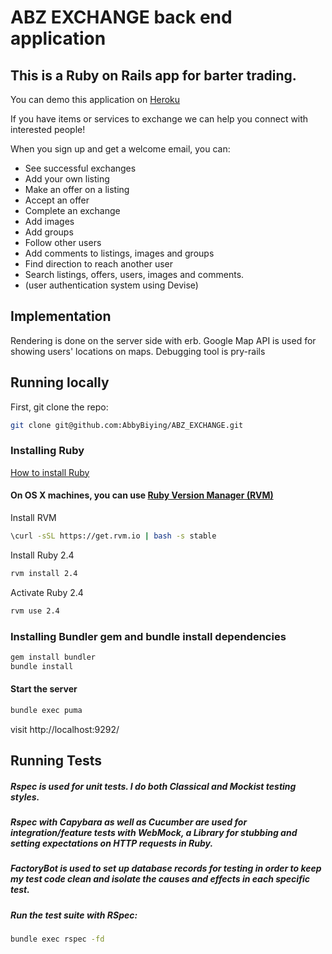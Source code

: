 # ABZ EXCHANGE back end application

## This is a Ruby on Rails app for barter trading.
You can demo this application on [Heroku](http://www.abzexchange.com/) 

If you have items or services to exchange we can help you connect with interested people!

When you sign up and get a welcome email, you can:

* See successful exchanges
* Add your own listing
* Make an offer on a listing
* Accept an offer
* Complete an exchange
* Add images
* Add groups
* Follow other users
* Add comments to listings, images and groups
* Find direction to reach another user
* Search listings, offers, users, images and comments.
* (user authentication system using Devise)

## Implementation
Rendering is done on the server side with erb.
Google Map API is used for showing users' locations on maps.
Debugging tool is pry-rails

## Running locally

First, git clone the repo:
```sh
git clone git@github.com:AbbyBiying/ABZ_EXCHANGE.git
```

### Installing Ruby
[How to install Ruby](https://www.ruby-lang.org/en/documentation/installation/)
 

#### On OS X machines, you can use [Ruby Version Manager (RVM)](https://rvm.io/rvm/install)

Install RVM
```sh
\curl -sSL https://get.rvm.io | bash -s stable
```

Install Ruby 2.4
```sh
rvm install 2.4
```

Activate Ruby 2.4
```sh
rvm use 2.4
```

###  Installing Bundler gem and bundle install dependencies

```sh
gem install bundler
bundle install
```
#### Start the server
```sh
bundle exec puma
```
visit http://localhost:9292/

## Running Tests
##### Rspec is used for unit tests. I do both Classical and Mockist testing styles.

##### Rspec with Capybara as well as Cucumber are used for integration/feature tests with WebMock, a Library for stubbing and setting expectations on HTTP requests in Ruby. 

##### FactoryBot is used to set up database records for testing in order to keep my test code clean and isolate the causes and effects in each specific test.


##### Run the test suite with RSpec:
```sh
bundle exec rspec -fd
```
